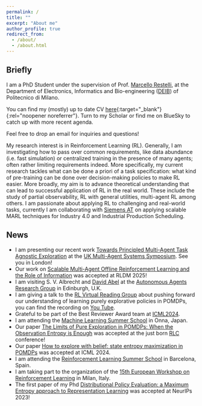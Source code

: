 ```yaml
---
permalink: /
title: ""
excerpt: "About me"
author_profile: true
redirect_from: 
  - /about/
  - /about.html
---
```


Briefly
---
I am a PhD Student under the supervision of Prof. [Marcello Restelli](http://home.deib.polimi.it/restelli/MyWebSite/index.shtml), at the Department of Electronics, Informatics and Bio-engineering
([DEIB](https://www.deib.polimi.it/)) of Politecnico di Milano.

You can find my (mostly) up to date CV [here](/files/Academic_CV.pdf){:target="_blank"}{:rel="noopener noreferrer"}. Turn to my Scholar or find me on BlueSky to catch up with more recent agenda.

Feel free to drop an email for inquiries and questions!

My research interest is in Reinforcement Learning (RL). Generally, I am investigating how to pass over common requirements, like data abundance (i.e. fast simulation) or centralized training in the presence of many agents; often rather limiting requirements indeed. More specifically, my current research tackles what can be done a priori of a task specification: what kind of pre-training can be done over decision-making policies to make RL easier. More broadly, my aim is to advance theoretical understanding that can lead to successful application of RL in the real world. These include the study of partial observability, RL with general utilities, multi-agent RL among others. I am passionate about applying RL to challenging and real-world tasks, currently I am collaborating with [Siemens AT](https://new.siemens.com/at/de.html) on applying scalable MARL techniques for Industry 4.0 and Industrial Production Scheduling.


News
---
- I am presenting our recent work [Towards Principled Multi-Agent Task Agnostic Exploration](https://arxiv.org/abs/2502.08365) at the [UK Multi-Agent Systems Symposium](https://www.turing.ac.uk/events/uk-multi-agent-systems-symposium-2025-uk-mas). See you in London!
- Our work on [Scalable Multi-Agent Offline Reinforcement Learning
and the Role of Information](https://arxiv.org/abs/2502.11260) was accepted at RLDM 2025!
- I am visiting S. V. Albrecht and [David Abel](https://david-abel.github.io) at the [Autonomous Agents Research Group](https://agents-lab.org) in Edinburgh, U.K.
- I am giving a talk to the [RL Virtual Reading Group](https://agents.inf.ed.ac.uk/reading-group/) about pushing forward our understanding of learning purely explorative policies in POMDPs, you can find the recording on [You Tube](https://www.youtube.com/watch?v=hAxd6--b7TM).
- Grateful to be part of the Best Reviewer Award team at [ICML2024](https://icml.cc/virtual/2024/awards_detail).
- I am attending the [Machine Learning Summer School](https://groups.oist.jp/mlss) in Onna, Japan.
- Our paper [The Limits of Pure Exploration in POMDPs: When the Observation Entropy is Enough](https://rlj.cs.umass.edu/2024/papers/RLJ_RLC_2024_95.pdf) was accepted at the just born [RLC](https://rl-conference.cc/2024/index.html) conference!
- Our paper [How to explore with belief: state entropy maximization in POMDPs](https://dl.acm.org/doi/10.5555/3692070.3694469) was accepted at ICML 2024.
- I am attending the [Reinforcement Learning Summer School](https://rlsummerschool.com/) in Barcelona, Spain.
- I am taking part to the organization of the [15th European Workshop on Reinforcement Learning](https://ewrl.wordpress.com/past-ewrl/ewrl15-2022/) in Milan, Italy.
- The first paper of my Phd [Distributional Policy Evaluation: a Maximum Entropy approach to Representation Learning](https://proceedings.neurips.cc/paper_files/paper/2023/hash/2a98af4fea6a24b73af7b588ca95f755-Abstract-Conference.html) was accepted at NeurIPs 2023!

